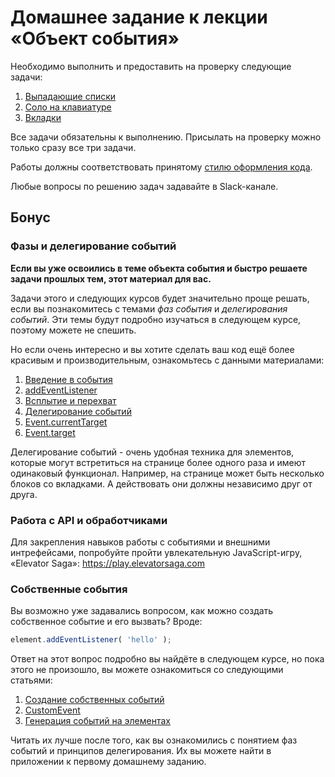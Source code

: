 # Домашнее задание к лекции «Объект события»

Необходимо выполнить и предоставить на проверку следующие задачи:

1. [Выпадающие списки](./dropdown/)
2. [Соло на клавиатуре](./keysolo/)
3. [Вкладки](./tabs/)

Все задачи обязательны к выполнению. Присылать на проверку можно только сразу все три задачи.

Работы должны соответствовать принятому [стилю оформления кода](https://github.com/netology-code/codestyle).

Любые вопросы по решению задач задавайте в Slack-канале.

## Бонус

### Фазы и делегирование событий

__Если вы уже освоились в теме объекта события и быстро решаете задачи прошлых тем,
этот материал для вас.__

Задачи этого и следующих курсов будет значительно проще решать, если 
вы познакомитесь с темами *фаз события* и *делегирования событий*. Эти темы
будут подробно изучаться в следующем курсе, поэтому можете не спешить.

Но если очень интересно и вы хотите сделать ваш код ещё более красивым и 
производительным, ознакомьтесь с данными материалами:

1. [Введение в события](https://developer.mozilla.org/ru/docs/Learn/JavaScript/Building_blocks/События) 
2. [addEventListener](https://developer.mozilla.org/ru/docs/Web/API/EventTarget/addEventListener)
3. [Всплытие и перехват](https://learn.javascript.ru/event-bubbling)
4. [Делегирование событий](https://learn.javascript.ru/event-delegation)
5. [Event.currentTarget](https://developer.mozilla.org/ru/docs/Web/API/Event/currentTarget)
6. [Event.target](https://developer.mozilla.org/ru/docs/Web/API/Event/target)

Делегирование событий - очень удобная техника для элементов, которые могут
встретиться на странице более одного раза и имеют одинаковый функционал.
Например, на странице может быть несколько блоков со вкладками. А действовать
они должны независимо друг от друга.

### Работа с API и обработчиками 

Для закрепления навыков работы с событиями и внешними интрефейсами, попробуйте
пройти увлекательную JavaScript-игру, «Elevator Saga»: https://play.elevatorsaga.com

### Собственные события

Вы возможно уже задавались вопросом, как можно создать собственное событие и его
вызвать? Вроде:

```javascript
element.addEventListener( 'hello' );
```

Ответ на этот вопрос подробно вы найдёте в следующем курсе, но пока этого не 
произошло, вы можете ознакомиться со следующими статьями:

1. [Создание собственных событий](https://developer.mozilla.org/ru/docs/Web/Guide/Events/Создание_и_вызов_событий)
2. [CustomEvent](https://developer.mozilla.org/ru/docs/Web/API/CustomEvent)
3. [Генерация событий на элементах](https://learn.javascript.ru/dispatch-events)

Читать их лучше после того, как вы ознакомились с понятием фаз событий и принципов
делегирования. Их вы можете найти в приложении к первому домашнему заданию.
